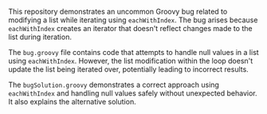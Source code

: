 This repository demonstrates an uncommon Groovy bug related to modifying a list while iterating using `eachWithIndex`. The bug arises because `eachWithIndex` creates an iterator that doesn't reflect changes made to the list during iteration.

The `bug.groovy` file contains code that attempts to handle null values in a list using `eachWithIndex`. However, the list modification within the loop doesn't update the list being iterated over, potentially leading to incorrect results. 

The `bugSolution.groovy` demonstrates a correct approach using `eachWithIndex` and handling null values safely without unexpected behavior.  It also explains the alternative solution.